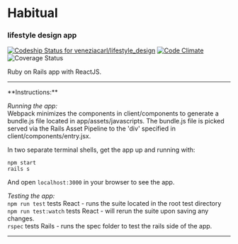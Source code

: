 # Habitual
### lifestyle design app


[![Codeship Status for veneziacarl/lifestyle_design](https://codeship.com/projects/7fe71170-9e1a-0133-f214-76efcd0f79bd/status?branch=master)](https://codeship.com/projects/127702)
[![Code Climate](https://codeclimate.com/github/veneziacarl/lifestyle_design/badges/gpa.svg)](https://codeclimate.com/github/veneziacarl/lifestyle_design)
![Coverage Status](https://coveralls.io/repos/veneziacarl/lifestyle_design/badge.png)

Ruby on Rails app with ReactJS.

<hr />
**Instructions:**

_Running the app:_ <br />
Webpack minimizes the components in client/components to generate a bundle.js file located in app/assets/javascripts.  The bundle.js file is picked served via the Rails Asset Pipeline to the 'div' specified in client/components/entry.jsx.

In two separate terminal shells, get the app up and running with:
```
npm start
rails s
```
And open `localhost:3000` in your browser to see the app.

_Testing the app:_ <br />
`npm run test` tests React - runs the suite located in the root test directory <br />
`npm run test:watch` tests React - will rerun the suite upon saving any changes. <br />
`rspec` tests Rails - runs the spec folder to test the rails side of the app.


<hr />
